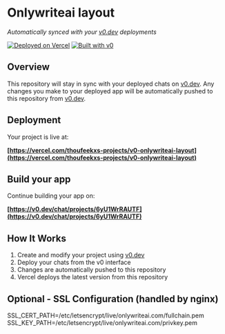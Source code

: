 # Onlywriteai layout

*Automatically synced with your [v0.dev](https://v0.dev) deployments*

[![Deployed on Vercel](https://img.shields.io/badge/Deployed%20on-Vercel-black?style=for-the-badge&logo=vercel)](https://vercel.com/thoufeekxs-projects/v0-onlywriteai-layout)
[![Built with v0](https://img.shields.io/badge/Built%20with-v0.dev-black?style=for-the-badge)](https://v0.dev/chat/projects/6yU1WrRAUTF)

## Overview

This repository will stay in sync with your deployed chats on [v0.dev](https://v0.dev).
Any changes you make to your deployed app will be automatically pushed to this repository from [v0.dev](https://v0.dev).

## Deployment

Your project is live at:

**[https://vercel.com/thoufeekxs-projects/v0-onlywriteai-layout](https://vercel.com/thoufeekxs-projects/v0-onlywriteai-layout)**

## Build your app

Continue building your app on:

**[https://v0.dev/chat/projects/6yU1WrRAUTF](https://v0.dev/chat/projects/6yU1WrRAUTF)**

## How It Works

1. Create and modify your project using [v0.dev](https://v0.dev)
2. Deploy your chats from the v0 interface
3. Changes are automatically pushed to this repository
4. Vercel deploys the latest version from this repository

## Optional - SSL Configuration (handled by nginx)

SSL_CERT_PATH=/etc/letsencrypt/live/onlywriteai.com/fullchain.pem
SSL_KEY_PATH=/etc/letsencrypt/live/onlywriteai.com/privkey.pem

